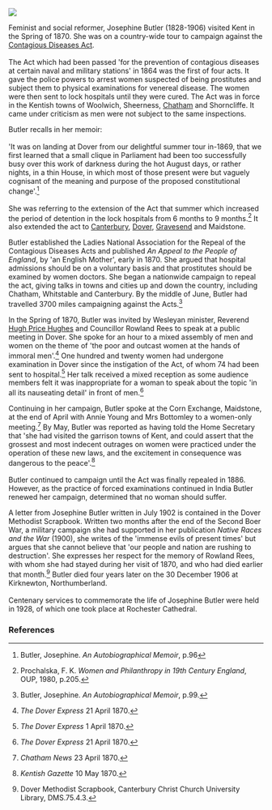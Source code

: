 <a href="https://www.kent-maps.online"><img src="https://www.kent-maps.online/juncture/ve-button.png"></a>

<param ve-config title="Josephine Butler" author="Michelle Crowther" layout="vtl" 
banner="https://raw.githubusercontent.com/kent-map/images/main/banners/19c.jpg">

<param ve-entity eid="Q16900107" aliases="Shorncliffe">
<param ve-entity eid="Q213180" aliases="Maidstone">
<param ve-entity eid="Q1011096" aliases="Deal">
<param ve-entity eid="Q1003196" aliases="Sheerness">
<param ve-entity eid="Q964785" aliases="Whitstable">
<param ve-entity eid="Q1006232" aliases="Woolwich">

Feminist and social reformer, Josephine Butler (1828-1906) visited Kent in the Spring of 1870. She was on a country-wide tour to campaign against the [Contagious Diseases Act](/19c/19c-contagious-diseases).
<br><br>
The Act which had been passed 'for the prevention of contagious diseases at certain naval and military stations' in 1864 was the first of four acts. It gave the police powers to arrest women suspected of being prostitutes and subject them to physical examinations for venereal disease. The women were then sent to lock hospitals until they were cured. The Act was in force in the Kentish towns of Woolwich, Sheerness, [Chatham](19c/19c-chatham-dockyard/) and Shorncliffe. It came under criticism as men were not subject to the same inspections.  
<param ve-image url="https://upload.wikimedia.org/wikipedia/commons/6/66/Josephine_Butler_bust_%2826484385992%29.jpg" label="Josephine Butler, LSE Library, No restrictions, via Wikimedia Commons">

Butler recalls in her memoir:
<br><br>
'It was on landing at Dover from our delightful summer tour in-1869, that we first learned that a small clique in Parliament had been too successfully busy over this work of darkness during the hot August days, or rather nights, in a thin House, in which most of those present were but vaguely cognisant of the meaning and purpose of the proposed constitutional change'.[^ref1]
<br><br>
She was referring to the extension of the Act that summer which increased the period of detention in the lock hospitals from 6 months to 9 months.[^ref2] It also extended the act to [Canterbury](/19c/19c-canterbury), [Dover](/19c/19c-dover/), [Gravesend](/19c/19c-gravesend/) and Maidstone.
<param ve-image url="https://upload.wikimedia.org/wikipedia/commons/6/6c/Vilhelm_Bille_-_Sejlb%C3%A5de_ud_for_Dovers_kyst.png" label="Dover by Vilhelm Bille c. 1882-1908">

Butler established the Ladies National Association for the Repeal of the Contagious Diseases Acts and published _An Appeal to the People of England_, by 'an English Mother', early in 1870. She argued that hospital admissions should be on a voluntary basis and that prostitutes should be examined by women doctors.  She began a nationwide campaign to repeal the act, giving talks in towns and cities up and down the country, including Chatham, Whitstable and Canterbury. By the middle of June, Butler had travelled 3700 miles campaigning against the Acts.[^ref3]  

In the Spring of 1870, Butler was invited by Wesleyan minister, Reverend [Hugh Price Hughes](/19c/19c-price-hughes-biography/) and Councillor Rowland Rees to speak at a public meeting in Dover. She spoke for an hour to a mixed assembly of men and women on the theme of 'the poor and outcast women at the hands of immoral men'.[^ref4] One hundred and twenty women had undergone examination in Dover since the instigation of the Act, of whom 74 had been sent to hospital.[^ref5] Her talk received a mixed reception as some audience members felt it was inappropriate for a woman to speak about the topic 'in all its nauseating detail' in front of men.[^ref6] 

Continuing in her campaign, Butler spoke at the Corn Exchange, Maidstone, at the end of April with Annie Young and Mrs Bottomley to a women-only meeting.[^ref7] By May, Butler was reported as having told the Home Secretary that 'she had visited the garrison towns of Kent, and could assert that the grossest and most indecent outrages on women were practiced under the operation of these new laws, and the excitement in consequence was dangerous to the peace'.[^ref8]
<br><br>
Butler continued to campaign until the Act was finally repealed in 1886. However, as the practice of forced examinations continued in India Butler renewed her campaign, determined that no woman should suffer. 

A letter from Josephine Butler written in July 1902 is contained in the Dover Methodist Scrapbook. Written two months after the end of the Second Boer War, a military campaign she had supported in her publication _Native Races and the War_ (1900), she writes of the 'immense evils of present times' but argues that she cannot believe that 'our people and nation are rushing to destruction'. She expresses her respect for the memory of Rowland Rees, with whom she had stayed during her visit of 1870, and who had died earlier that month.[^ref9] Butler died four years later on the 30 December 1906 at Kirknewton, Northumberland.
<br><br>
Centenary services to commemorate the life of Josephine Butler were held in 1928, of which one took place at Rochester Cathedral.
<param ve-image url="https://upload.wikimedia.org/wikipedia/commons/d/d6/Poster_-_Josephine_Butler_Centenary._A_special_service_of_commemoration%2C_1928._%2822893825576%29.jpg" label="Josephine Butler Centenary, LSE Library, No restrictions, via Wikimedia Commons">

### References

[^ref1]: Butler, Josephine. _An Autobiographical Memoir_, p.96
[^ref2]: Prochalska, F. K. _Women and Philanthropy in 19th Century England_, OUP, 1980, p.205.
[^ref3]: Butler, Josephine. _An Autobiographical Memoir_, p.99.
[^ref4]: _The Dover Express_ 21 April 1870.
[^ref5]: _The Dover Express_ 1 April 1870.
[^ref6]: _The Dover Express_ 21 April 1870.
[^ref7]: _Chatham News_ 23 April 1870.
[^ref8]: _Kentish Gazette_ 10 May 1870.
[^ref9]: Dover Methodist Scrapbook, Canterbury Christ Church University Library, DMS.75.4.3.
